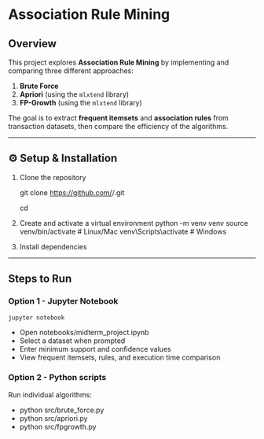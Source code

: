 # Association Rule Mining

## Overview
This project explores **Association Rule Mining** by implementing and comparing three different approaches:

1. **Brute Force** 
2. **Apriori** (using the `mlxtend` library)  
3. **FP-Growth** (using the `mlxtend` library)  

The goal is to extract **frequent itemsets** and **association rules** from transaction datasets, then compare the efficiency of the algorithms.

---

## ⚙️ Setup & Installation

1. Clone the repository

    git clone https://github.com/<your-username>/<repo-name>.git

     cd <repo-name>
2. Create and activate a virtual environment
    python -m venv venv
    source venv/bin/activate   # Linux/Mac
    venv\Scripts\activate      # Windows
3. Install dependencies

---

## Steps to Run

### Option 1  - Jupyter Notebook

    jupyter notebook

- Open notebooks/midterm_project.ipynb
- Select a dataset when prompted
- Enter minimum support and confidence values
- View frequent itemsets, rules, and execution time comparison

### Option 2 - Python scripts

Run individual algorithms:
- python src/brute_force.py
- python src/apriori.py
- python src/fpgrowth.py

